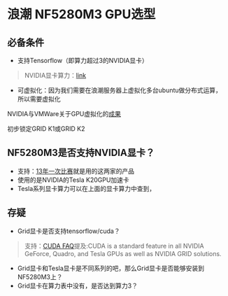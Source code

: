 # 浪潮 NF5280M3 GPU选型

## 必备条件
- 支持Tensorflow（即算力超过3的NVIDIA显卡）

> NVIDIA显卡算力：[link](https://developer.nvidia.com/cuda-gpus)

- 可虚拟化：因为我们需要在浪潮服务器上虚拟化多台ubuntu做分布式运算，所以需要虚拟化

NVIDIA与VMWare关于GPU虚拟化的[成果](http://www.nvidia.cn/object/grid-boards-cn.html)

初步锁定GRID K1或GRID K2

##  NF5280M3是否支持NVIDIA显卡？
- 支持：[13年一次比赛](http://scc.ustc.edu.cn/yjdt/201305/t20130506_150923.html)就是用的这两家的产品
- 使用的是NVIDIA的Tesla K20GPU加速卡
- Tesla系列显卡算力可以在上面的显卡算力中查到，

## 存疑
- Grid显卡是否支持tensorflow/cuda？

> 支持：[CUDA FAQ](https://developer.nvidia.com/cuda-faq)提及:CUDA is a standard feature in all NVIDIA GeForce, Quadro, and Tesla GPUs as well as NVIDIA GRID solutions.

- Grid显卡和Tesla显卡是不同系列的吧，那么Grid显卡是否能够安装到NF5280M3上？
- Grid显卡在算力表中没有，是否达到算力3？
